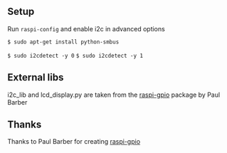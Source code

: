 
## Setup
Run `raspi-config` and enable i2c in advanced options

`$ sudo apt-get install python-smbus`

`$ sudo i2cdetect -y 0`
`$ sudo i2cdetect -y 1`

## External libs
i2c_lib and lcd_display.py are taken from the [raspi-gpio](https://github.com/paulbarber/raspi-gpio) package by Paul Barber

## Thanks
Thanks to Paul Barber for creating [raspi-gpio](https://github.com/paulbarber/raspi-gpio)